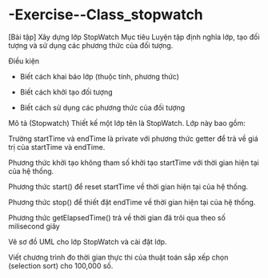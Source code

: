 # -Exercise--Class_stopwatch
[Bài tập] Xây dựng lớp StopWatch
Mục tiêu
Luyện tập định nghĩa lớp, tạo đối tượng và sử dụng các phương thức của đối tượng.

Điều kiện
- Biết cách khai báo lớp (thuộc tính, phương thức)

- Biết cách khởi tạo đối tượng

- Biết cách sử dụng các phương thức của đối tượng

Mô tả
(Stopwatch) Thiết kế một lớp tên là StopWatch. Lớp này bao gồm:

Trường startTime và endTime là private với phương thức getter để trả về giá trị của startTime và endTime.

Phương thức khởi tạo không tham số khởi tạo startTime với thời gian hiện tại của hệ thống.

Phương thức start() để reset startTime về thời gian hiện tại của hệ thống.

Phương thức stop() để thiết đặt endTime về thời gian hiện tại của hệ thống.

Phương thức getElapsedTime() trả về thời gian đã trôi qua theo số milisecond giây

Vẽ sơ đồ UML cho lớp StopWatch và cài đặt lớp.

Viết chương trình đo thời gian thực thi của thuật toán sắp xếp chọn (selection sort) cho 100,000 số.